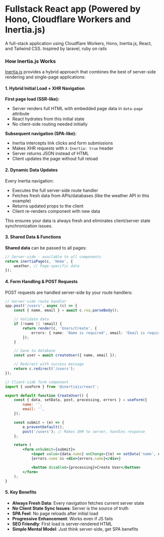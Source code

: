 # Fullstack React app (Powered by Hono, Cloudflare Workers and Inertia.js)

A full-stack application using Cloudflare Workers, Hono, Inertia.js, React, and Tailwind CSS. Inspired by laravel, ruby on rails

### How Inertia.js Works

[Inertia.js](https://inertiajs.com/) provides a hybrid approach that combines the best of server-side rendering and single-page applications:

#### 1. **Hybrid Initial Load + XHR Navigation**

**First page load (SSR-like):**

- Server renders full HTML with embedded page data in `data-page` attribute
- React hydrates from this initial state
- No client-side routing needed initially

**Subsequent navigation (SPA-like):**

- Inertia intercepts link clicks and form submissions
- Makes XHR requests with `X-Inertia: true` header
- Server returns JSON instead of HTML
- Client updates the page without full reload

#### 2. **Dynamic Data Updates**

Every Inertia navigation:

- Executes the full server-side route handler
- Fetches fresh data from APIs/databases (like the weather API in this example)
- Returns updated props to the client
- Client re-renders component with new data

This ensures your data is always fresh and eliminates client/server state synchronization issues.

#### 3. **Shared Data & Functions**

**Shared data** can be passed to all pages:

```typescript
// Server-side - available to all components
return inertiaPage(c, 'Home', {
	weather, // Page-specific data
});
```

#### 4. **Form Handling & POST Requests**

POST requests are handled server-side by your route handlers:

```typescript
// Server-side route handler
app.post('/users', async (c) => {
	const { name, email } = await c.req.parseBody();

	// Validate data
	if (!name || !email) {
		return render(c, 'Users/Create', {
			errors: { name: 'Name is required', email: 'Email is required' },
		});
	}

	// Save to database
	const user = await createUser({ name, email });

	// Redirect with success message
	return c.redirect('/users');
});
```

```jsx
// Client-side form component
import { useForm } from '@inertiajs/react';

export default function CreateUser() {
	const { data, setData, post, processing, errors } = useForm({
		name: '',
		email: '',
	});

	const submit = (e) => {
		e.preventDefault();
		post('/users'); // Makes XHR to server, handles response
	};

	return (
		<form onSubmit={submit}>
			<input value={data.name} onChange={(e) => setData('name', e.target.value)} />
			{errors.name && <div>{errors.name}</div>}

			<button disabled={processing}>Create User</button>
		</form>
	);
}
```

#### 5. **Key Benefits**

- **Always Fresh Data**: Every navigation fetches current server state
- **No Client State Sync Issues**: Server is the source of truth
- **SPA Feel**: No page reloads after initial load
- **Progressive Enhancement**: Works even if JS fails
- **SEO Friendly**: First load is server-rendered HTML
- **Simple Mental Model**: Just think server-side, get SPA benefits
